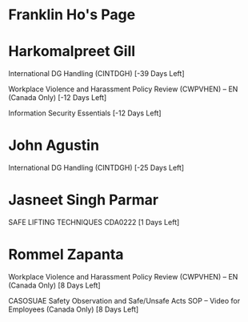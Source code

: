 # Franklin Ho's Page




# Harkomalpreet Gill


International DG Handling (CINTDGH) [-39 Days Left]

Workplace Violence and Harassment Policy Review (CWPVHEN) – EN (Canada Only) [-12 Days Left]

Information Security Essentials [-12 Days Left]



# John Agustin


International DG Handling (CINTDGH) [-25 Days Left]



# Jasneet Singh Parmar


SAFE LIFTING TECHNIQUES CDA0222 [1 Days Left]



# Rommel Zapanta


Workplace Violence and Harassment Policy Review (CWPVHEN) – EN (Canada Only) [8 Days Left]

CASOSUAE Safety Observation and Safe/Unsafe Acts SOP – Video for Employees (Canada Only) [8 Days Left]



